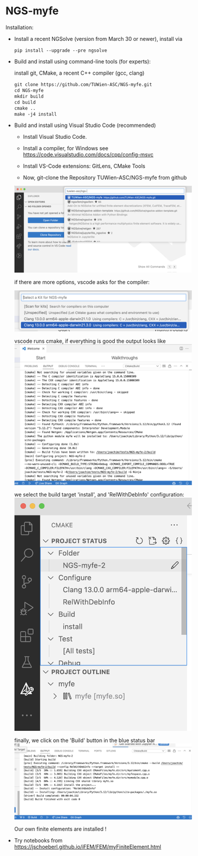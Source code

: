 # NGS-myfe

Installation:

* Install a recent NGSolve (version from March 30 or newer), install via
    
      pip install --upgrade --pre ngsolve  

* Build and install using command-line tools (for experts): 
 
  install git, CMake, a recent C++ compiler (gcc, clang)

      git clone https://github.com/TUWien-ASC/NGS-myfe.git
      cd NGS-myfe
      mkdir build
      cd build
      cmake ..
      make -j4 install

* Build and install using Visual Studio Code (recommended)

  * Install Visual Studio Code. 
  * Install a compiler, for Windows see https://code.visualstudio.com/docs/cpp/config-msvc
  * Install VS-Code extensions: GitLens, CMake Tools

  * Now, git-clone the Repository TUWien-ASC/NGS-myfe from github

   ![clone](pictures/step1-clone.png)  
 
   if there are more options, vscode asks for the compiler:

   ![choose](pictures/step2-choosecompiler.png)

   vscode runs cmake, if everything is good the output looks like 
   ![cmakeruns](pictures/step3-cmakeruns.png)

   we select the build target 'install', and 'RelWithDebInfo' configuration: 
   ![selecttarget](pictures/step4-selecttarget.png)

   finally, we click on the 'Build' button in the blue status bar			
   ![build](pictures/step5-build.png)

   Our own finite elements are installed !

  
* Try notebooks from https://jschoeberl.github.io/iFEM/FEM/myFiniteElement.html

